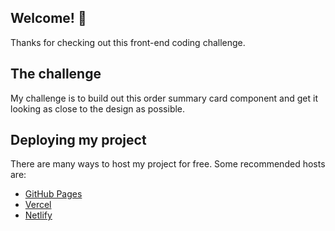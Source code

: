 ## Welcome! 👋
Thanks for checking out this front-end coding challenge.
## The challenge

My challenge is to build out this order summary card component and get it looking as close to the design as possible.

## Deploying my project

There are many ways to host my project for free. Some recommended hosts are:

- [GitHub Pages](https://michyking.github.io/order-summary-card/)
- [Vercel](https://vercel.com/)
- [Netlify](https://www.netlify.com/)
